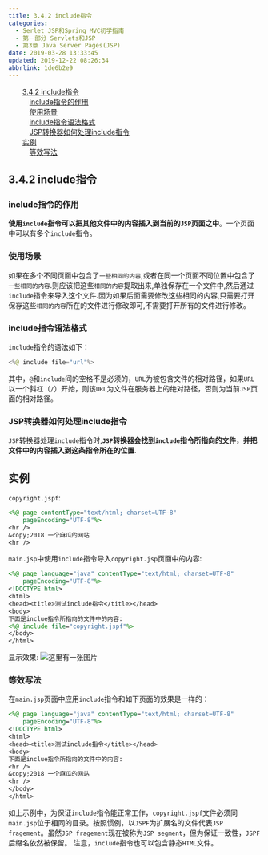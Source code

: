 ```yaml
---
title: 3.4.2 include指令
categories: 
  - Serlet JSP和Spring MVC初学指南
  - 第一部分 Servlets和JSP
  - 第3章 Java Server Pages(JSP)
date: 2019-03-28 13:33:45
updated: 2019-12-22 08:26:34
abbrlink: 1de6b2e9
---
```

<div id='my_toc'><a href="/JavaReadingNotes/1de6b2e9/#3-4-2-include指令" class="header_2">3.4.2 include指令</a><br><a href="/JavaReadingNotes/1de6b2e9/#include指令的作用" class="header_3">include指令的作用</a><br><a href="/JavaReadingNotes/1de6b2e9/#使用场景" class="header_3">使用场景</a><br><a href="/JavaReadingNotes/1de6b2e9/#include指令语法格式" class="header_3">include指令语法格式</a><br><a href="/JavaReadingNotes/1de6b2e9/#JSP转换器如何处理include指令" class="header_3">JSP转换器如何处理include指令</a><br><a href="/JavaReadingNotes/1de6b2e9/#实例" class="header_2">实例</a><br><a href="/JavaReadingNotes/1de6b2e9/#等效写法" class="header_3">等效写法</a><br></div>
<style>.header_1{margin-left: 1em;}.header_2{margin-left: 2em;}.header_3{margin-left: 3em;}.header_4{margin-left: 4em;}.header_5{margin-left: 5em;}.header_6{margin-left: 6em;}</style>
<!--more-->
<script>if (navigator.platform.search('arm')==-1){document.getElementById('my_toc').style.display = 'none';}var e,p = document.getElementsByTagName('p');while (p.length>0) {e = p[0];e.parentElement.removeChild(e);}</script>

<!--end-->
## 3.4.2 include指令 ##
### include指令的作用 ###
**使用`include`指令可以把其他文件中的内容插入到当前的`JSP`页面之中**。一个页面中可以有多个`include`指令。
### 使用场景 ###
如果在多个不同页面中包含了`一些相同的内容`,或者在同一个页面不同位置中包含了`一些相同的内容`.则应该把这些`相同的内容`提取出来,单独保存在一个文件中,然后通过`include`指令来导入这个文件.因为如果后面需要修改这些相同的内容,只需要打开保存这些`相同的内容`所在的文件进行修改即可,不需要打开所有的文件进行修改。
### include指令语法格式 ###
`include`指令的语法如下：
```java
<%@ include file="url"%>
```
其中，`@`和`include`间的空格不是必须的，`URL`为被包含文件的相对路径，如果`URL`以一个斜杠（`/`）开始，则该`URL`为文件在服务器上的绝对路径，否则为当前`JSP`页面的相对路径。
### JSP转换器如何处理include指令 ###
`JSP`转换器处理`include`指令时,**`JSP`转换器会找到`include`指令所指向的文件，并把文件中的内容插入到这条指令所在的位置**.
## 实例 ##
`copyright.jspf`:
```jsp
<%@ page contentType="text/html; charset=UTF-8"
    pageEncoding="UTF-8"%>
<hr />
&copy;2018 一个麻瓜的网站
<hr />
```
`main.jsp`中使用`include`指令导入`copyright.jsp`页面中的内容:
```jsp
<%@ page language="java" contentType="text/html; charset=UTF-8"
    pageEncoding="UTF-8"%>
<!DOCTYPE html>
<html>
<head><title>测试include指令</title></head>
<body>
下面是inclue指令所指向的文件中的内容:
<%@ include file="copyright.jspf"%>
</body>
</html>
```
显示效果:
![这里有一张图片](https://image-1257720033.cos.ap-shanghai.myqcloud.com/blog/readbooknote/ServlerJSPAndSpring%20MVCChuXueZhiNan/Chapter3/4.png)
### 等效写法 ###
在`main.jsp`页面中应用`include`指令和如下页面的效果是一样的：
```jsp
<%@ page language="java" contentType="text/html; charset=UTF-8"
    pageEncoding="UTF-8"%>
<!DOCTYPE html>
<html>
<head><title>测试include指令</title></head>
<body>
下面是inclue指令所指向的文件中的内容:
<hr />
&copy;2018 一个麻瓜的网站
<hr />
</body>
</html>
```
如上示例中，为保证`include`指令能正常工作，`copyright.jspf`文件必须同`main.jsp`位于相同的目录。按照惯例，以`JSPF`为扩展名的文件代表`JSP fragement`。虽然`JSP fragement`现在被称为`JSP segment`，但为保证一致性，`JSPF`后缀名依然被保留。
注意，`include`指令也可以包含静态`HTML`文件。
